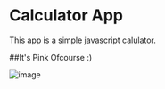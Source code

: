 # Calculator App

This app is a simple javascript calulator. 

##It's Pink Ofcourse :)

![image](https://github.com/Jessicaumeh/calculator/assets/55697952/cc079542-9273-4945-874a-8616267fc360)
